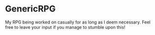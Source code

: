 GenericRPG
==========

My RPG being worked on casually for as long as I deem necessary. Feel free to leave your input if you manage to stumble upon this!
